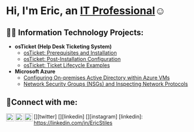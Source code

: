 <h1>Hi, I'm Eric, an <a href="https://linkedin.com/in/EricStiles">IT Professional</a>☺</h1>

<h2>👨‍💻 Information Technology Projects:</h2>

- <b>osTicket (Help Desk Ticketing System)</b>
  - [osTicket: Prerequisites and Installation](https://github.com/EricStiles04/osticket-prereqs)
  - [osTicket: Post-Installation Configuration](https://github.com/EricStiles04/post-install-config)
  - [osTicket: Ticket Lifecycle Examples](https://github.com/EricStiles04/ticket-lifecycle)
- <b>Microsoft Azure</b>
  - [Configuring On-premises Active Directory within Azure VMs](https://github.com/EricStiles04/configure-ad)
  - [Network Security Groups (NSGs) and Inspecting Network Protocols](https://github.com/EricStiles04/azure-network-protocols)

<h2>🤳Connect with me:</h2>

[<img align="left" alt="Josh | Twitter" width="22px" src="https://cdn.jsdelivr.net/npm/simple-icons@v3/icons/twitter.svg" />][twitter]
[<img align="left" alt="Josh | LinkedIn" width="22px" src="https://cdn.jsdelivr.net/npm/simple-icons@v3/icons/linkedin.svg" />][linkedin]
[<img align="left" alt="Josh | Instagram" width="22px" src="https://cdn.jsdelivr.net/npm/simple-icons@v3/icons/instagram.svg" />][instagram]
[linkedin]: https://linkedin.com/in/EricStiles
